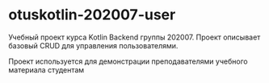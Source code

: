 # otuskotlin-202007-user
Учебный проект курса Kotlin Backend группы 202007. Проект описывает базовый CRUD для управления пользователями.

Проект используется для демонстрации преподавателями учебного материала студентам
